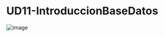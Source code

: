 # UD11-IntroduccionBaseDatos

![image](https://www.google.com/url?sa=i&url=https%3A%2F%2Faws.amazon.com%2Fes%2Frds%2Fmysql%2F&psig=AOvVaw2ATWn7FBqQnPRVGyWMIbpc&ust=1650981995226000&source=images&cd=vfe&ved=0CAwQjRxqFwoTCOCNj62xr_cCFQAAAAAdAAAAABAN)
